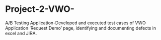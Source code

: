 # Project-2-VWO-
A/B Testing Application-Developed and executed test cases of VWO Application ‘Request Demo’ page, identifying and documenting defects in excel and JIRA. 
